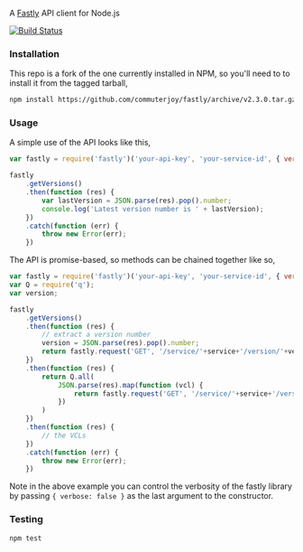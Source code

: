 A [Fastly](http://www.fastly.com) API client for Node.js

[![Build Status](https://travis-ci.org/commuterjoy/fastly.png?branch=master)](https://travis-ci.org/commuterjoy/fastly)

### Installation

This repo is a fork of the one currently installed in NPM, so you'll need to to install it from the tagged tarball,

```bash
npm install https://github.com/commuterjoy/fastly/archive/v2.3.0.tar.gz
```

### Usage 

A simple use of the API looks like this,

```javascript
var fastly = require('fastly')('your-api-key', 'your-service-id', { verbose: false });

fastly
    .getVersions()
    .then(function (res) {
        var lastVersion = JSON.parse(res).pop().number;
        console.log('Latest version number is ' + lastVersion);
    })
    .catch(function (err) {
        throw new Error(err);
    })
```

The API is promise-based, so methods can be chained together like so,

```javascript
var fastly = require('fastly')('your-api-key', 'your-service-id', { verbose: false });
var Q = require('q');
var version;

fastly
    .getVersions()
    .then(function (res) {
        // extract a version number
        version = JSON.parse(res).pop().number;
        return fastly.request('GET', '/service/'+service+'/version/'+version+'/vcl');
    })
    .then(function (res) {
        return Q.all(
            JSON.parse(res).map(function (vcl) {
                return fastly.request('GET', '/service/'+service+'/version/'+version+'/vcl/'+vcl.name);
            })
        )
    })
    .then(function (res) {
        // the VCLs
    })
    .catch(function (err) {
        throw new Error(err);
    })
```

Note in the above example you can control the verbosity of the fastly library
by passing `{ verbose: false }` as the last argument to the constructor.

### Testing

```bash
npm test
```
